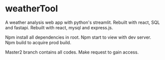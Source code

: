 # weatherTool
A weather analysis web app with python's streamlit.
Rebuilt with react, SQL and fastapi.
Rebuilt with react, mysql and express.js.


Npm install all dependencies in root.
Npm start to view with dev server.
Npm build to acquire prod build.

Master2 branch contains all codes. 
Make request to gain access.
